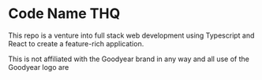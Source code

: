 # Code Name THQ

This repo is a venture into full stack web development using Typescript and React to create a feature-rich application.

This is not affiliated with the Goodyear brand in any way and all use of the Goodyear logo are 
